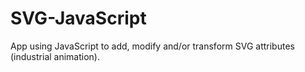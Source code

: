 # SVG-JavaScript
App using JavaScript to add, modify and/or transform SVG attributes (industrial animation).
